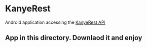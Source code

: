 # KanyeRest
Android application accessing the [KanyeRest API](https://github.com/ajzbc/kanye.rest)
## App in this directory. Downlaod it and enjoy
